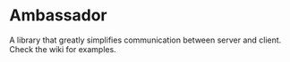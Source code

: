 # Ambassador
A library that greatly simplifies communication between server and client.
Check the wiki for examples.
